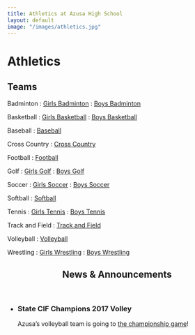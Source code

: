 ```yaml
---
title: Athletics at Azusa High School
layout: default
image: "/images/athletics.jpg"
---
```


# Athletics

<style>
dt {
  color: inherit;
}
</style>

## Teams

Badminton
: [Girls Badminton](http://info.azusahighschool.jimthoburn.com/cms/page_view-d=x&piid=&vpid=1453452544094)
: [Boys Badminton](http://info.azusahighschool.jimthoburn.com/cms/page_view-d=x&piid=&vpid=1453452544094)

Basketball
: [Girls Basketball](http://info.azusahighschool.jimthoburn.com/gbb)
: [Boys Basketball](http://info.azusahighschool.jimthoburn.com/boysbasketball)

Baseball
: [Baseball](http://info.azusahighschool.jimthoburn.com/baseball)

Cross Country
: [Cross Country](http://info.azusahighschool.jimthoburn.com/crosscountry)

Football
: [Football](http://info.azusahighschool.jimthoburn.com/football)

Golf
: [Girls Golf](http://info.azusahighschool.jimthoburn.com/girlsgolf)
: [Boys Golf](http://info.azusahighschool.jimthoburn.com/boysgolf)

Soccer
: [Girls Soccer](http://info.azusahighschool.jimthoburn.com/girlssoccer)
: [Boys Soccer](http://info.azusahighschool.jimthoburn.com/boyssoccer)

Softball
: [Softball](http://info.azusahighschool.jimthoburn.com/softball)

Tennis
: [Girls Tennis](http://info.azusahighschool.jimthoburn.com/girlstennis)
: [Boys Tennis](http://info.azusahighschool.jimthoburn.com/boystennis)

Track and Field
: [Track and Field](http://info.azusahighschool.jimthoburn.com/cms/page_view-d=x&piid=&vpid=1455439364331)

Volleyball
: [Volleyball](/volleyball/)

Wrestling
: [Girls Wrestling](http://info.azusahighschool.jimthoburn.com/wrestling)
: [Boys Wrestling](http://info.azusahighschool.jimthoburn.com/wrestling)


<header>
<h2>News &amp; Announcements</h2>
</header>

<ul>
<li markdown="1">

### State CIF Champions 2017 Volley

Azusa’s volleyball team is going to [the championship game](http://www.cifstate.org/sports/girls_volleyball/index)!

</li>
</ul>

<!--
<style>
.news-summary li {
  flex-basis: 25%;
}
.news-summary span {
  font-size: 1.5em;
  text-align: center;
}
</style>
<ul>
  <li>
    <a href="http://info.azusahighschool.jimthoburn.com/cms/page_view-d=x&piid=&vpid=1453452544094">
      Badminton
    </a>
  </li>
  <li>
    <a href="http://info.azusahighschool.jimthoburn.com/gbb">
      Basketball
    </a>
  </li>
  <li>
    <a href="http://info.azusahighschool.jimthoburn.com/baseball">
      Baseball
    </a>
  </li>
  <li>
    <a href="http://info.azusahighschool.jimthoburn.com/crosscountry">
      Cross Country
    </a>
  </li>
  <li>
    <a href="http://info.azusahighschool.jimthoburn.com/football">
      Football
    </a>
  </li>
  <li>
    <a href="http://info.azusahighschool.jimthoburn.com/girlsgolf">
      Golf
    </a>
  </li>
  <li>
    <a href="http://info.azusahighschool.jimthoburn.com/girlssoccer">
      Soccer
    </a>
  </li>
  <li>
    <a href="http://info.azusahighschool.jimthoburn.com/gbb">
      Basketball
    </a>
  </li>
  <li>
    <a href="http://info.azusahighschool.jimthoburn.com/softball">
      Softball
    </a>
  </li>
  <li>
    <a href="http://info.azusahighschool.jimthoburn.com/girlstennis">
      Tennis
    </a>
  </li>
  <li>
    <a href="http://info.azusahighschool.jimthoburn.com/cms/page_view-d=x&piid=&vpid=1455439364331">
      Track and Field
    </a>
  </li>
  <li>
    <a href="http://info.azusahighschool.jimthoburn.com/volleyball">
      Volleyball
    </a>
  </li>
  <li>
    <a href="http://info.azusahighschool.jimthoburn.com/wrestling">
      Wrestling
    </a>
  </li>
</ul>
-->

<!--
<ul class="news-summary">
  <li>
    <a href="http://info.azusahighschool.jimthoburn.com/crosscountry">
      <img src="/images/photos/aHR0cDovL2Focy1hdXNkLWNhLnNjaG9vbGxvb3AuY29tL3VpbWcvaW1hZ2UvMTMwMTc1MjUxMDEwNC8xNDcxMzMxMjMwNTQ0LzE0NzM5MjU0MzAyMjAuanBnP2Nyb3BUb3A9MzcmY3JvcFJpZ2h0PTk0OSZjcm9wQm90dG9tPTcxMiZjcm9wTGVmdD01MCZiYXNpc1dpZHRoPTEwMDA=.jpeg" alt="" />
      <span>Cross Country</span>
    </a>
  </li>
  <li>
    <a href="http://info.azusahighschool.jimthoburn.com/girlsgolf">
      <img src="/images/photos/7321768194446709357.jpg_wnp1000.jpg" alt="" />
      <span>Golf</span>
    </a>
  </li>
  <li>
    <a href="http://info.azusahighschool.jimthoburn.com/girlstennis">
      <img src="/images/athletics/6628778916446280354.jpg_wnp1000.jpg" alt="" />
      <span>Tennis</span>
    </a>
  </li>
  <li>
    <a href="http://info.azusahighschool.jimthoburn.com/cms/page_view-d=x&piid=&vpid=1455439364331">
      <img src="/images/athletics/cross-country.jpg" alt="" />
      <span>Track and Field</span>
    </a>
  </li>
  <li>
    <a href="http://info.azusahighschool.jimthoburn.com/football">
      <img src="/images/photos/aHR0cDovL2Focy1hdXNkLWNhLnNjaG9vbGxvb3AuY29tL3VpbWcvaW1hZ2UvMTMwMTc1MjUxMDEwNC8xNDcxMzMxMjMwNTQ0LzE0NzI5OTU3NTkwMTMuanBnP2Nyb3BUb3A9MzQmY3JvcFJpZ2h0PTkxNCZjcm9wQm90dG9tPTY1NiZjcm9wTGVmdD04NSZiYXNpc1dpZHRoPTEwMDA=.jpeg" alt="" />
      <span>Football</span>
    </a>
  </li>
  <li>
    <a href="http://info.azusahighschool.jimthoburn.com/volleyball">
      <img src="/images/photos/aHR0cDovL2Focy1hdXNkLWNhLnNjaG9vbGxvb3AuY29tL3VpbWcvaW1hZ2UvMTMwMTc1MjUxMDEwNC8xNDcxMzMxMjMwNTQ0LzE0NzI5OTU3NTkwMTcuanBnP2Nyb3BUb3A9MzcmY3JvcFJpZ2h0PTk0NCZjcm9wQm90dG9tPTcwMyZjcm9wTGVmdD01NSZiYXNpc1dpZHRoPTEwMDA=.jpeg" alt="" />
      <span>Volleyball</span>
    </a>
  </li>
</ul>
-->

<!--
<ul>
  <li>
    <a href="http://info.azusahighschool.jimthoburn.com/cms/page_view-d=x&piid=&vpid=1453452544094">
      Girls Badminton
    </a>
  </li>
  <li>
    <a href="http://info.azusahighschool.jimthoburn.com/cms/page_view-d=x&piid=&vpid=1453452544094">
      Boys Badminton
    </a>
  </li>
  <li>
    <a href="http://info.azusahighschool.jimthoburn.com/gbb">
      Girls Basketball
    </a>
  </li>
  <li>
    <a href="http://info.azusahighschool.jimthoburn.com/boysbasketball">
      Boys Basketball
    </a>
  </li>
  <li>
    <a href="http://info.azusahighschool.jimthoburn.com/baseball">
      Baseball
    </a>
  </li>
  <li>
    <a href="http://info.azusahighschool.jimthoburn.com/crosscountry">
      Cross Country
    </a>
  </li>
  <li>
    <a href="http://info.azusahighschool.jimthoburn.com/football">
      Football
    </a>
  </li>
  <li>
    <a href="http://info.azusahighschool.jimthoburn.com/girlsgolf">
      Girls Golf
    </a>
  </li>
  <li>
    <a href="http://info.azusahighschool.jimthoburn.com/boysgolf">
      Boys Golf
    </a>
  </li>
  <li>
    <a href="http://info.azusahighschool.jimthoburn.com/girlssoccer">
      Girls Soccer
    </a>
  </li>
  <li>
    <a href="http://info.azusahighschool.jimthoburn.com/boyssoccer">
      Boys Soccer
    </a>
  </li>
  <li>
    <a href="http://info.azusahighschool.jimthoburn.com/gbb">
      Girls Basketball
    </a>
  </li>
  <li>
    <a href="http://info.azusahighschool.jimthoburn.com/boysbasketball">
      Boys Basketball
    </a>
  </li>
  <li>
    <a href="http://info.azusahighschool.jimthoburn.com/softball">
      Softball
    </a>
  </li>
  <li>
    <a href="http://info.azusahighschool.jimthoburn.com/girlstennis">
      Girls Tennis
    </a>
  </li>
  <li>
    <a href="http://info.azusahighschool.jimthoburn.com/boystennis">
      Boys Tennis
    </a>
  </li>
  <li>
    <a href="http://info.azusahighschool.jimthoburn.com/cms/page_view-d=x&piid=&vpid=1455439364331">
      Track and Field
    </a>
  </li>
  <li>
    <a href="http://info.azusahighschool.jimthoburn.com/volleyball">
      Volleyball
    </a>
  </li>
  <li>
    <a href="http://info.azusahighschool.jimthoburn.com/wrestling">
      Girls Wrestling
    </a>
  </li>
  <li>
    <a href="http://info.azusahighschool.jimthoburn.com/wrestling">
      Boys Wrestling
    </a>
  </li>
</ul>

<ul class="news-summary">
  <li>
    <a href="https://www.instagram.com">
      <img src="/images/atheltics/aHR0cDovL2Focy1hdXNkLWNhLnNjaG9vbGxvb3AuY29tL3VpbWcvaW1hZ2UvMTMzMjY1Nzg5OTg4OC8xNDcxMzMxMjMwNTQ0LzE0NzM5MjUyNzg5MzIuanBnP2Nyb3BUb3A9MzcmY3JvcFJpZ2h0PTk0OSZjcm9wQm90dG9tPTcxMiZjcm9wTGVmdD01MCZiYXNpc1dpZHRoPTEwMDA=.jpeg" alt="" />
      <span>2016 Homecoming</span>
    </a>
  </li>
  <li>
    <a href="https://www.instagram.com">
      <img src="https://cdn.schoolloop.com/uimgcdn/aHR0cDovL2Focy1hdXNkLWNhLnNjaG9vbGxvb3AuY29tL3VpbWcvaW1hZ2UvMTMwMTc1MjUxMDEwNC8xNDcxMzMxMjMwNTQ0LzE0NzM0MDUzODYzMDAuanBnP2Nyb3BUb3A9MzImY3JvcFJpZ2h0PTkwMSZjcm9wQm90dG9tPTQ3OCZjcm9wTGVmdD0zMDYmYmFzaXNXaWR0aD0xMDAw" />
      <span>Aztec Cheer</span>
    </a>
  </li>
  <li>
    <iframe src="https://drive.google.com/a/azusa.org/file/d/0B8uKDks0PtIVb2F6cERuR2FRMkU/preview" width="460" height="320"></iframe>
    <span>2016 Graduation was amazing!</span>
  </li>
</ul>
-->

<!--
<ul class="news-summary">
  <li>
    <a href="http://info.azusahighschool.jimthoburn.com/cms/page_view-d=x&piid=&vpid=1453452544094">
      <img src="/images/photos/aHR0cDovL2Focy1hdXNkLWNhLnNjaG9vbGxvb3AuY29tL3VpbWcvaW1hZ2UvMTMwMTc1MjUxMDEwNC8xNDcxMzMxMjMwNTQ0LzE0NzI5OTU3NTkwMTcuanBnP2Nyb3BUb3A9MzcmY3JvcFJpZ2h0PTk0NCZjcm9wQm90dG9tPTcwMyZjcm9wTGVmdD01NSZiYXNpc1dpZHRoPTEwMDA=.jpeg" alt="" />
      Girls Badminton
    </a>
  </li>
  <li>
    <a href="http://info.azusahighschool.jimthoburn.com/cms/page_view-d=x&piid=&vpid=1453452544094">
      <img src="/images/photos/aHR0cDovL2Focy1hdXNkLWNhLnNjaG9vbGxvb3AuY29tL3VpbWcvaW1hZ2UvMTMwMTc1MjUxMDEwNC8xNDcxMzMxMjMwNTQ0LzE0NzM0MDUzODYyOTguanBnP2Nyb3BUb3A9MzMmY3JvcFJpZ2h0PTkwMCZjcm9wQm90dG9tPTYzMyZjcm9wTGVmdD0xMDAmYmFzaXNXaWR0aD0xMDAw.jpeg" alt="" />
      Boys Badminton
    </a>
  </li>
  <li>
    <a href="http://info.azusahighschool.jimthoburn.com/gbb">
      <img src="/images/photos/aHR0cDovL2Focy1hdXNkLWNhLnNjaG9vbGxvb3AuY29tL3VpbWcvaW1hZ2UvMTMwMTc1MjUxMDEwNC8xNDcxMzMxMjMwNTQ0LzE0NzI5OTU3NTkwMTcuanBnP2Nyb3BUb3A9MzcmY3JvcFJpZ2h0PTk0NCZjcm9wQm90dG9tPTcwMyZjcm9wTGVmdD01NSZiYXNpc1dpZHRoPTEwMDA=.jpeg" alt="" />
      Girls Basketball
    </a>
  </li>
  <li>
    <a href="http://info.azusahighschool.jimthoburn.com/boysbasketball">
      <img src="/images/photos/aHR0cDovL2Focy1hdXNkLWNhLnNjaG9vbGxvb3AuY29tL3VpbWcvaW1hZ2UvMTMwMTc1MjUxMDEwNC8xNDcxMzMxMjMwNTQ0LzE0NzM0MDUzODYyOTguanBnP2Nyb3BUb3A9MzMmY3JvcFJpZ2h0PTkwMCZjcm9wQm90dG9tPTYzMyZjcm9wTGVmdD0xMDAmYmFzaXNXaWR0aD0xMDAw.jpeg" alt="" />
      Boys Basketball
    </a>
  </li>
  <li>
    <a href="http://info.azusahighschool.jimthoburn.com/baseball">
      <img src="/images/photos/aHR0cDovL2Focy1hdXNkLWNhLnNjaG9vbGxvb3AuY29tL3VpbWcvaW1hZ2UvMTMwMTc1MjUxMDEwNC8xNDcxMzMxMjMwNTQ0LzE0NzM0MDUzODYyOTguanBnP2Nyb3BUb3A9MzMmY3JvcFJpZ2h0PTkwMCZjcm9wQm90dG9tPTYzMyZjcm9wTGVmdD0xMDAmYmFzaXNXaWR0aD0xMDAw.jpeg" alt="" />
      Baseball
    </a>
  </li>
  <li>
    <a href="">
      <img src="/images/photos/aHR0cDovL2Focy1hdXNkLWNhLnNjaG9vbGxvb3AuY29tL3VpbWcvaW1hZ2UvMTMwMTc1MjUxMDEwNC8xNDcxMzMxMjMwNTQ0LzE0NzM0MDUzODYyOTguanBnP2Nyb3BUb3A9MzMmY3JvcFJpZ2h0PTkwMCZjcm9wQm90dG9tPTYzMyZjcm9wTGVmdD0xMDAmYmFzaXNXaWR0aD0xMDAw.jpeg" alt="" />
      Cross Country
    </a>
  </li>
  <li>
    <a href="http://info.azusahighschool.jimthoburn.com/football">
      <img src="/images/photos/aHR0cDovL2Focy1hdXNkLWNhLnNjaG9vbGxvb3AuY29tL3VpbWcvaW1hZ2UvMTMwMTc1MjUxMDEwNC8xNDcxMzMxMjMwNTQ0LzE0NzI5OTU3NTkwMTMuanBnP2Nyb3BUb3A9MzQmY3JvcFJpZ2h0PTkxNCZjcm9wQm90dG9tPTY1NiZjcm9wTGVmdD04NSZiYXNpc1dpZHRoPTEwMDA=.jpeg" alt="" />
      Football
    </a>
  </li>
  <li>
    <a href="http://info.azusahighschool.jimthoburn.com/girlsgolf">
      <img src="/images/photos/7321768194446709357.jpg_wnp1000.jpg" alt="" />
      Girls Golf
    </a>
  </li>
  <li>
    <a href="http://info.azusahighschool.jimthoburn.com/boysgolf">
      <img src="/images/photos/aHR0cDovL2Focy1hdXNkLWNhLnNjaG9vbGxvb3AuY29tL3VpbWcvaW1hZ2UvMTMwMTc1MjUxMDEwNC8xNDcxMzMxMjMwNTQ0LzE0NzM0MDUzODYyOTguanBnP2Nyb3BUb3A9MzMmY3JvcFJpZ2h0PTkwMCZjcm9wQm90dG9tPTYzMyZjcm9wTGVmdD0xMDAmYmFzaXNXaWR0aD0xMDAw.jpeg" alt="" />
      Boys Golf
    </a>
  </li>
  <li>
    <a href="http://info.azusahighschool.jimthoburn.com/girlssoccer">
      <img src="/images/photos/aHR0cDovL2Focy1hdXNkLWNhLnNjaG9vbGxvb3AuY29tL3VpbWcvaW1hZ2UvMTMwMTc1MjUxMDEwNC8xNDcxMzMxMjMwNTQ0LzE0NzI5OTU3NTkwMTcuanBnP2Nyb3BUb3A9MzcmY3JvcFJpZ2h0PTk0NCZjcm9wQm90dG9tPTcwMyZjcm9wTGVmdD01NSZiYXNpc1dpZHRoPTEwMDA=.jpeg" alt="" />
      Girls Soccer
    </a>
  </li>
  <li>
    <a href="http://info.azusahighschool.jimthoburn.com/boyssoccer">
      <img src="/images/photos/aHR0cDovL2Focy1hdXNkLWNhLnNjaG9vbGxvb3AuY29tL3VpbWcvaW1hZ2UvMTMwMTc1MjUxMDEwNC8xNDcxMzMxMjMwNTQ0LzE0NzM0MDUzODYyOTguanBnP2Nyb3BUb3A9MzMmY3JvcFJpZ2h0PTkwMCZjcm9wQm90dG9tPTYzMyZjcm9wTGVmdD0xMDAmYmFzaXNXaWR0aD0xMDAw.jpeg" alt="" />
      Boys Soccer
    </a>
  </li>
  <li>
    <a href="http://info.azusahighschool.jimthoburn.com/gbb">
      <img src="/images/photos/aHR0cDovL2Focy1hdXNkLWNhLnNjaG9vbGxvb3AuY29tL3VpbWcvaW1hZ2UvMTMwMTc1MjUxMDEwNC8xNDcxMzMxMjMwNTQ0LzE0NzI5OTU3NTkwMTcuanBnP2Nyb3BUb3A9MzcmY3JvcFJpZ2h0PTk0NCZjcm9wQm90dG9tPTcwMyZjcm9wTGVmdD01NSZiYXNpc1dpZHRoPTEwMDA=.jpeg" alt="" />
      Girls Basketball
    </a>
  </li>
  <li>
    <a href="http://info.azusahighschool.jimthoburn.com/boysbasketball">
      <img src="/images/photos/aHR0cDovL2Focy1hdXNkLWNhLnNjaG9vbGxvb3AuY29tL3VpbWcvaW1hZ2UvMTMwMTc1MjUxMDEwNC8xNDcxMzMxMjMwNTQ0LzE0NzM0MDUzODYyOTguanBnP2Nyb3BUb3A9MzMmY3JvcFJpZ2h0PTkwMCZjcm9wQm90dG9tPTYzMyZjcm9wTGVmdD0xMDAmYmFzaXNXaWR0aD0xMDAw.jpeg" alt="" />
      Boys Basketball
    </a>
  </li>
  <li>
    <a href="http://info.azusahighschool.jimthoburn.com/softball">
      <img src="/images/photos/aHR0cDovL2Focy1hdXNkLWNhLnNjaG9vbGxvb3AuY29tL3VpbWcvaW1hZ2UvMTMwMTc1MjUxMDEwNC8xNDcxMzMxMjMwNTQ0LzE0NzI5OTU3NTkwMTcuanBnP2Nyb3BUb3A9MzcmY3JvcFJpZ2h0PTk0NCZjcm9wQm90dG9tPTcwMyZjcm9wTGVmdD01NSZiYXNpc1dpZHRoPTEwMDA=.jpeg" alt="" />
      Softball
    </a>
  </li>
  <li>
    <a href="http://info.azusahighschool.jimthoburn.com/girlstennis">
      <img src="/images/athletics/6628778916446280354.jpg_wnp1000.jpg" alt="" />
      Girls Tennis
    </a>
  </li>
  <li>
    <a href="http://info.azusahighschool.jimthoburn.com/boystennis">
      <img src="/images/photos/aHR0cDovL2Focy1hdXNkLWNhLnNjaG9vbGxvb3AuY29tL3VpbWcvaW1hZ2UvMTMwMTc1MjUxMDEwNC8xNDcxMzMxMjMwNTQ0LzE0NzM0MDUzODYyOTguanBnP2Nyb3BUb3A9MzMmY3JvcFJpZ2h0PTkwMCZjcm9wQm90dG9tPTYzMyZjcm9wTGVmdD0xMDAmYmFzaXNXaWR0aD0xMDAw.jpeg" alt="" />
      Boys Tennis
    </a>
  </li>
  <li>
    <a href="http://info.azusahighschool.jimthoburn.com/cms/page_view-d=x&piid=&vpid=1455439364331">
      <img src="/images/athletics/cross-country.jpg" alt="" />
      Track and Field
    </a>
  </li>
  <li>
    <a href="http://info.azusahighschool.jimthoburn.com/crosscountry">
      <img src="/images/photos/aHR0cDovL2Focy1hdXNkLWNhLnNjaG9vbGxvb3AuY29tL3VpbWcvaW1hZ2UvMTMwMTc1MjUxMDEwNC8xNDcxMzMxMjMwNTQ0LzE0NzM5MjU0MzAyMjAuanBnP2Nyb3BUb3A9MzcmY3JvcFJpZ2h0PTk0OSZjcm9wQm90dG9tPTcxMiZjcm9wTGVmdD01MCZiYXNpc1dpZHRoPTEwMDA=.jpeg" alt="" />
      Cross Country
    </a>
  </li>
  <li>
    <a href="http://info.azusahighschool.jimthoburn.com/volleyball">
      <img src="/images/photos/aHR0cDovL2Focy1hdXNkLWNhLnNjaG9vbGxvb3AuY29tL3VpbWcvaW1hZ2UvMTMwMTc1MjUxMDEwNC8xNDcxMzMxMjMwNTQ0LzE0NzI5OTU3NTkwMTcuanBnP2Nyb3BUb3A9MzcmY3JvcFJpZ2h0PTk0NCZjcm9wQm90dG9tPTcwMyZjcm9wTGVmdD01NSZiYXNpc1dpZHRoPTEwMDA=.jpeg" alt="" />
      Volleyball
    </a>
  </li>
  <li>
    <a href="http://info.azusahighschool.jimthoburn.com/wrestling">
      <img src="/images/photos/aHR0cDovL2Focy1hdXNkLWNhLnNjaG9vbGxvb3AuY29tL3VpbWcvaW1hZ2UvMTMwMTc1MjUxMDEwNC8xNDcxMzMxMjMwNTQ0LzE0NzI5OTU3NTkwMTcuanBnP2Nyb3BUb3A9MzcmY3JvcFJpZ2h0PTk0NCZjcm9wQm90dG9tPTcwMyZjcm9wTGVmdD01NSZiYXNpc1dpZHRoPTEwMDA=.jpeg" alt="" />
      Girls Wrestling
    </a>
  </li>
  <li>
    <a href="http://info.azusahighschool.jimthoburn.com/wrestling">
      <img src="/images/photos/aHR0cDovL2Focy1hdXNkLWNhLnNjaG9vbGxvb3AuY29tL3VpbWcvaW1hZ2UvMTMwMTc1MjUxMDEwNC8xNDcxMzMxMjMwNTQ0LzE0NzM0MDUzODYyOTguanBnP2Nyb3BUb3A9MzMmY3JvcFJpZ2h0PTkwMCZjcm9wQm90dG9tPTYzMyZjcm9wTGVmdD0xMDAmYmFzaXNXaWR0aD0xMDAw.jpeg" alt="" />
      Boys Wrestling
    </a>
  </li>
</ul>
-->
